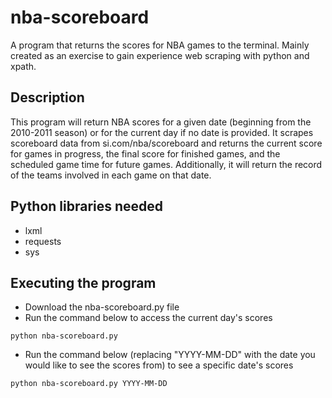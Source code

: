 # nba-scoreboard
A program that returns the scores for NBA games to the terminal.
Mainly created as an exercise to gain experience web scraping with python and xpath.

## Description
This program will return NBA scores for a given date (beginning from the 2010-2011 season) or for the current day if no date is provided. It scrapes scoreboard data from si.com/nba/scoreboard and returns the current score for games in progress, the final score for finished games, and the scheduled game time for future games. Additionally, it will return the record of the teams involved in each game on that date.

## Python libraries needed
* lxml
* requests
* sys

## Executing the program
* Download the nba-scoreboard.py file
* Run the command below to access the current day's scores
```
python nba-scoreboard.py
```
* Run the command below (replacing "YYYY-MM-DD" with the date you would like to see the scores from) to see a specific date's scores
```
python nba-scoreboard.py YYYY-MM-DD
```
